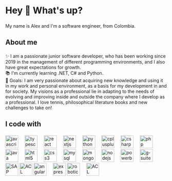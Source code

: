 <h1 align="left">Hey 👋 What's up?</h1>

###

<p align="left">My name is Alex and I'm a software engineer, from Colombia.</p>

###

<h2 align="left">About me</h2>

###

<p align="left">✨ I am a passionate junior software developer, who has been working since 2019 in the management of different programming environments, and I also have great expectations for growth. <br>📚 I'm currently learning .NET, C# and Python. <br>🎯 Goals: I am very passionate about acquiring new knowledge and using it in my work and personal environment, as a basis for my development in and for society. My visions as a professional lie in adapting to the needs of evolving and improving inside and outside the company where I develop as a professional. I love tennis, philosophical literature books and new challenges to take on!</p>

###

<h2 align="left">I code with</h2>

###

<div align="left">
  <!-- Lenguajes -->
  <img src="https://cdn.jsdelivr.net/gh/devicons/devicon/icons/javascript/javascript-original.svg" height="40" alt="javascript logo" />
  <img width="12" />
  <img src="https://cdn.jsdelivr.net/gh/devicons/devicon/icons/typescript/typescript-original.svg" height="40" alt="typescript logo" />
  <img width="12" />
  <img src="https://cdn.jsdelivr.net/gh/devicons/devicon/icons/react/react-original.svg" height="40" alt="react logo" />
  <img width="12" />
  <img src="https://cdn.jsdelivr.net/gh/devicons/devicon/icons/nextjs/nextjs-original.svg" height="40" alt="nextjs logo" />
  <img width="12" />
  <img src="https://cdn.jsdelivr.net/gh/devicons/devicon/icons/python/python-original.svg" height="40" alt="python logo" />
  <img width="12" />
  <img src="https://cdn.jsdelivr.net/gh/devicons/devicon/icons/cplusplus/cplusplus-original.svg" height="40" alt="cplusplus logo" />
  <img width="12" />
  <img src="https://cdn.jsdelivr.net/gh/devicons/devicon/icons/csharp/csharp-original.svg" height="40" alt="csharp logo" />
  <img width="12" />
  <img src="https://cdn.jsdelivr.net/gh/devicons/devicon/icons/php/php-original.svg" height="40" alt="php logo" />
  <img width="12" />
  <img src="https://cdn.jsdelivr.net/gh/devicons/devicon/icons/java/java-original.svg" height="40" alt="java logo" />
  <img width="12" />
  <img src="https://cdn.jsdelivr.net/gh/devicons/devicon/icons/html5/html5-original.svg" height="40" alt="html5 logo" />
  <img width="12" />
  <img src="https://cdn.jsdelivr.net/gh/devicons/devicon/icons/css3/css3-original.svg" height="40" alt="css3 logo" />
  <img width="12" />

  <!-- Bases de datos -->
  <img src="https://cdn.jsdelivr.net/gh/devicons/devicon/icons/mysql/mysql-original.svg" height="40" alt="mysql logo" />
  <img width="12" />
  <img src="https://cdn.jsdelivr.net/gh/devicons/devicon/icons/mongodb/mongodb-original.svg" height="40" alt="mongodb logo" />
  <img width="12" />

  <!-- Herramientas -->
  <img src="https://cdn.jsdelivr.net/gh/devicons/devicon/icons/nodejs/nodejs-original.svg" height="40" alt="nodejs logo" />
  <img width="12" />
  <img src="https://cdn.jsdelivr.net/gh/devicons/devicon/icons/powerbi/powerbi-original.svg" height="40" alt="powerbi logo" />
  <img width="12" />
  <img src="https://cdn.jsdelivr.net/gh/devicons/devicon/icons/google/google-original.svg" height="40" alt="g-suite logo" />
  <img width="12" />
  
  <!-- SAP -->
  <img src="https://upload.wikimedia.org/wikipedia/commons/5/59/SAP_2011_logo.svg" height="40" alt="SAP logo" />

  <!-- Audit Command Language (ACL) -->
  <img src="https://www.auditcommandlanguage.com/wp-content/themes/acl/assets/images/favicon.ico" height="40" alt="ACL logo" />

  <!-- Stack MEAN -->
  <img src="https://cdn.jsdelivr.net/gh/devicons/devicon/icons/angularjs/angularjs-original.svg" height="40" alt="angular logo" />
  <img width="12" />
  <img src="https://cdn.jsdelivr.net/gh/devicons/devicon/icons/express/express-original.svg" height="40" alt="express logo" />

  <!-- Otras herramientas específicas -->
  <img src="https://cdn.jsdelivr.net/gh/devicons/devicon/icons/robotframework/robotframework-original.svg" height="40" alt="robotics logo" />
  <img width="12" />
  <img src="https://www.auditcommandlanguage.com/wp-content/themes/acl/assets/images/favicon.ico" height="40" alt="ACL logo" />
</div>

###
